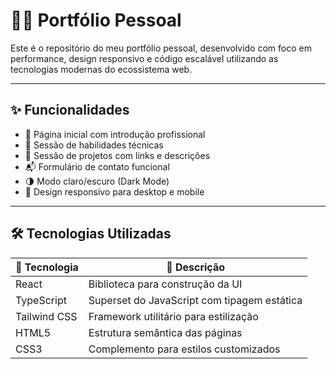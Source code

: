 # 🧑‍💻 Portfólio Pessoal

Este é o repositório do meu portfólio pessoal, desenvolvido com foco em performance, design responsivo e código escalável utilizando as tecnologias modernas do ecossistema web.

---

## ✨ Funcionalidades

- 📄 Página inicial com introdução profissional
- 🧠 Sessão de habilidades técnicas
- 💼 Sessão de projetos com links e descrições
- 📬 Formulário de contato funcional
- 🌗 Modo claro/escuro (Dark Mode)
- 🔄 Design responsivo para desktop e mobile

---

## 🛠️ Tecnologias Utilizadas

| 🚀 Tecnologia     | 📌 Descrição                             |
|------------------|------------------------------------------|
| React            | Biblioteca para construção da UI         |
| TypeScript       | Superset do JavaScript com tipagem estática |
| Tailwind CSS     | Framework utilitário para estilização    |
| HTML5            | Estrutura semântica das páginas          |
| CSS3             | Complemento para estilos customizados    |
